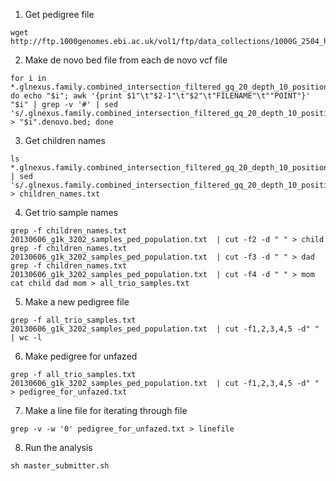 1. Get pedigree file
```
wget http://ftp.1000genomes.ebi.ac.uk/vol1/ftp/data_collections/1000G_2504_high_coverage/20130606_g1k_3202_samples_ped_population.txt
```

2. Make de novo bed file from each de novo vcf file
```
for i in *.glnexus.family.combined_intersection_filtered_gq_20_depth_10_position.vcf; do echo "$i"; awk '{print $1"\t"$2-1"\t"$2"\t"FILENAME"\t""POINT"}' "$i" | grep -v '#' | sed 's/.glnexus.family.combined_intersection_filtered_gq_20_depth_10_position.vcf//g' > "$i".denovo.bed; done
```

3. Get children names
```
ls *.glnexus.family.combined_intersection_filtered_gq_20_depth_10_position.vcf.denovo.bed | sed 's/.glnexus.family.combined_intersection_filtered_gq_20_depth_10_position.vcf.denovo.bed//g' > children_names.txt
```

4. Get trio sample names
```
grep -f children_names.txt 20130606_g1k_3202_samples_ped_population.txt  | cut -f2 -d " " > child
grep -f children_names.txt 20130606_g1k_3202_samples_ped_population.txt  | cut -f3 -d " " > dad
grep -f children_names.txt 20130606_g1k_3202_samples_ped_population.txt  | cut -f4 -d " " > mom
cat child dad mom > all_trio_samples.txt
```

5. Make a new pedigree file
```
grep -f all_trio_samples.txt 20130606_g1k_3202_samples_ped_population.txt  | cut -f1,2,3,4,5 -d" " | wc -l
```

6. Make pedigree for unfazed
```
grep -f all_trio_samples.txt 20130606_g1k_3202_samples_ped_population.txt  | cut -f1,2,3,4,5 -d" " > pedigree_for_unfazed.txt
```

7. Make a line file for iterating through file
```
grep -v -w '0' pedigree_for_unfazed.txt > linefile
```

8. Run the analysis
```
sh master_submitter.sh
```
